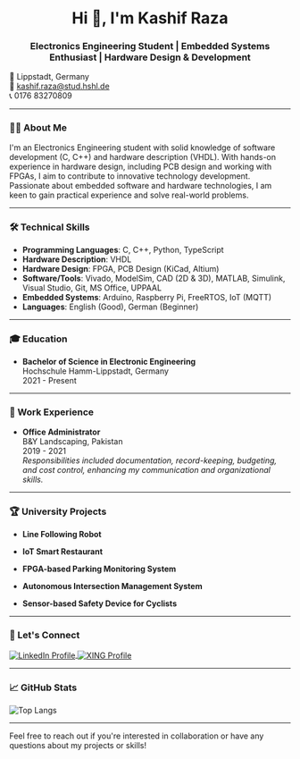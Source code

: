 <h1 align="center">Hi 👋, I'm Kashif Raza</h1>
<h3 align="center"> Electronics Engineering Student | Embedded Systems Enthusiast | Hardware Design & Development</h3>


📍 Lippstadt, Germany  
📧 kashif.raza@stud.hshl.de  
📞 0176 83270809  

---

### 👨‍💻 About Me
I'm an Electronics Engineering student with solid knowledge of software development (C, C++) and hardware description (VHDL). With hands-on experience in hardware design, including PCB design and working with FPGAs, I aim to contribute to innovative technology development. Passionate about embedded software and hardware technologies, I am keen to gain practical experience and solve real-world problems.

---

### 🛠 Technical Skills

- **Programming Languages**: C, C++, Python, TypeScript
- **Hardware Description**: VHDL
- **Hardware Design**: FPGA, PCB Design (KiCad, Altium)
- **Software/Tools**: Vivado, ModelSim, CAD (2D & 3D), MATLAB, Simulink, Visual Studio, Git, MS Office, UPPAAL
- **Embedded Systems**: Arduino, Raspberry Pi, FreeRTOS, IoT (MQTT)
- **Languages**: English (Good), German (Beginner)

---

### 🎓 Education
- **Bachelor of Science in Electronic Engineering**  
  Hochschule Hamm-Lippstadt, Germany  
  2021 - Present

---

### 💼 Work Experience
- **Office Administrator**  
  B&Y Landscaping, Pakistan  
  2019 - 2021  
  *Responsibilities included documentation, record-keeping, budgeting, and cost control, enhancing my communication and organizational skills.*

---

### 🏆 University Projects

- **Line Following Robot**  

- **IoT Smart Restaurant**  

- **FPGA-based Parking Monitoring System**  

- **Autonomous Intersection Management System**  

- **Sensor-based Safety Device for Cyclists**  
  

---

### 🤝 Let's Connect
<a href="https://www.linkedin.com/in/kashif-raza-5484531a0/" target="_blank">
    <img align="center" src="https://img.shields.io/badge/LinkedIn-%230077B5.svg?style=for-the-badge&logo=linkedin&logoColor=white" alt="LinkedIn Profile" />
</a>
<a href="https://www.xing.com/profile/Kashif_Raza03278" target="_blank">
    <img align="center" src="https://img.shields.io/badge/xing-%23006567.svg?style=for-the-badge&logo=xing&logoColor=white" alt="XING Profile" />
</a>


---

### 📈 GitHub Stats

![Top Langs](https://github-readme-stats.vercel.app/api/top-langs/?username=Rkashif1&layout=compact)

---

Feel free to reach out if you're interested in collaboration or have any questions about my projects or skills!
